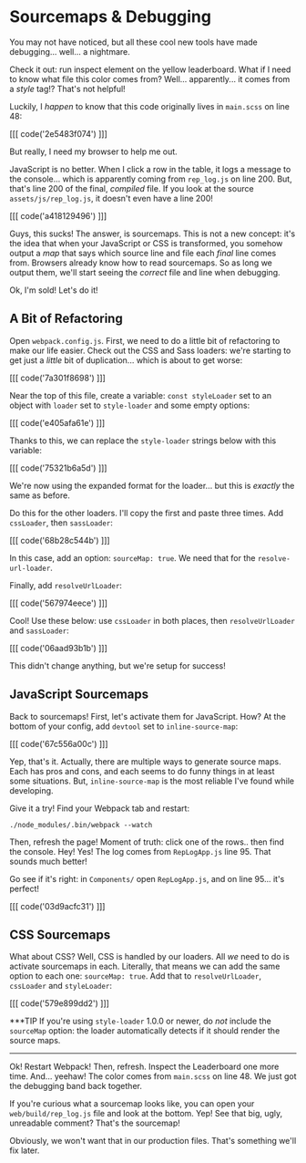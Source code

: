 # Sourcemaps & Debugging

You may not have noticed, but all these cool new tools have made debugging... well...
a nightmare.

Check it out: run inspect element on the yellow leaderboard. What if I need to know
what file this color comes from? Well... apparently... it comes from a *style* tag!?
That's not helpful!

Luckily, I *happen* to know that this code originally lives in `main.scss` on line 48:

[[[ code('2e5483f074') ]]]

But really, I need my browser to help me out.

JavaScript is no better. When I click a row in the table, it logs a message to the
console... which is apparently coming from `rep_log.js` on line 200. But, that's
line 200 of the final, *compiled* file. If you look at the source `assets/js/rep_log.js`,
it doesn't even have a line 200!

[[[ code('a418129496') ]]]

Guys, this sucks! The answer, is sourcemaps. This is not a new concept: it's the
idea that when your JavaScript or CSS is transformed, you somehow output a *map*
that says which source line and file each *final* line comes from. Browsers already
know how to read sourcemaps. So as long we output them, we'll start seeing the
*correct* file and line when debugging.

Ok, I'm sold! Let's do it!

## A Bit of Refactoring

Open `webpack.config.js`. First, we need to do a little bit of refactoring to make
our life easier. Check out the CSS and Sass loaders: we're starting to get just a
*little* bit of duplication... which is about to get worse:

[[[ code('7a301f8698') ]]]

Near the top of this file, create a variable: `const styleLoader` set to an object
with `loader` set to `style-loader` and some empty options:

[[[ code('e405afa61e') ]]]

Thanks to this, we can replace the `style-loader` strings below with this variable:

[[[ code('75321b6a5d') ]]]

We're now using the expanded format for the loader... but this is *exactly*
the same as before.

Do this for the other loaders. I'll copy the first and paste three times. Add `cssLoader`,
then `sassLoader`:

[[[ code('68b28c544b') ]]]

In this case, add an option: `sourceMap: true`. We need that for the `resolve-url-loader`.

Finally, add `resolveUrlLoader`:

[[[ code('567974eece') ]]]

Cool! Use these below: use `cssLoader` in both places, then `resolveUrlLoader` and
`sassLoader`:

[[[ code('06aad93b1b') ]]]

This didn't change anything, but we're setup for success!

## JavaScript Sourcemaps

Back to sourcemaps! First, let's activate them for JavaScript. How? At the bottom
of your config, add `devtool` set to `inline-source-map`:

[[[ code('67c556a00c') ]]]

Yep, that's it. Actually, there are multiple ways to generate source maps. Each
has pros and cons, and each seems to do funny things in at least some situations.
But, `inline-source-map` is the most reliable I've found while developing.

Give it a try! Find your Webpack tab and restart:

```terminal-silent
./node_modules/.bin/webpack --watch
```

Then, refresh the page! Moment of truth: click one of the rows.. then find the console.
Hey! Yes! The log comes from `RepLogApp.js` line 95. That sounds much better!

Go see if it's right: in `Components/` open `RepLogApp.js`, and on line 95... it's
perfect!

[[[ code('03d9acfc31') ]]]

## CSS Sourcemaps

What about CSS? Well, CSS is handled by our loaders. All *we* need to do is activate
sourcemaps in each. Literally, that means we can add the same option to each one:
`sourceMap: true`. Add that to `resolveUrlLoader`, `cssLoader` and `styleLoader`:

[[[ code('579e899dd2') ]]]

***TIP
If you're using `style-loader` 1.0.0 or newer, do *not* include the `sourceMap` option:
the loader automatically detects if it should render the source maps.
***

Ok! Restart Webpack! Then, refresh. Inspect the Leaderboard one more time. And...
yeehaw! The color comes from `main.scss` on line 48. We just got the debugging band
back together.

If you're curious what a sourcemap looks like, you can open your `web/build/rep_log.js`
file and look at the bottom. Yep! See that big, ugly, unreadable comment? That's
the sourcemap!

Obviously, we won't want that in our production files. That's something we'll fix
later.
